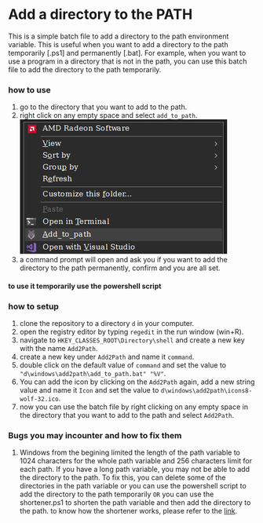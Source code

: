 # Add a directory to the PATH
This is a simple batch file to add a directory to the path environment variable. This is useful when you want to add a directory to the path temporarily [.ps1] and permanently [.bat]. For example, when you want to use a program in a directory that is not in the path, you can use this batch file to add the directory to the path temporarily.
### how to use
1. go to the directory that you want to add to the path.
2. right click on any empty space and select `add_to_path`. ![how it actually looks like](image.png)
3. a command prompt will open and ask you if you want to add the directory to the path permanently, confirm and you are all set.
#### to use it temporarily use the powershell script
### how to setup
1. clone the repository to a directory `d` in your computer.
2. open the registry editor by typing `regedit` in the run window (win+R).
3. navigate to `HKEY_CLASSES_ROOT\Directory\shell` and create a new key with the name `Add2Path`.
4. create a new key under `Add2Path` and name it `command`.
5. double click on the default value of `command` and set the value to `"d\windows\add2path\add_to_path.bat" "%V"`.
6. You can add the icon by clicking on the `Add2Path` again, add a new string value and name it `Icon` and set the value to `d\windows\add2path\icons8-wolf-32.ico`. 
7. now you can use the batch file by right clicking on any empty space in the directory that you want to add to the path and select `Add2Path`.

### Bugs you may incounter and how to fix them
1. Windows from the begining limited the length of the path variable to 1024 characters for the whole path variable and 256 characters limit for each path. If you have a long path variable, you may not be able to add the directory to the path. To fix this, you can delete some of the directories in the path variable or you can use the powershell script to add the directory to the path temporarily `OR` you can use the shortener.ps1 to shorten the path variable and then add the directory to the path. to know how the shortener works, please refer to the [link](<https://superuser.com/a/1767798>). 
